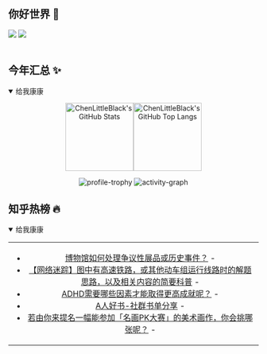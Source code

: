 ## 你好世界 👋

[![](https://img.shields.io/badge/@ChenLittleBlack-1a6c81?style=flat&logo=java&logoColor=1a6c81&label=Java&colorA=ffffff)](https://www.java.com/)
[![](https://img.shields.io/badge/@ChenLittleBlack-41b883?style=flat&logo=vuedotjs&logoColor=41b883&label=Vue&colorA=ffffff)](https://cn.vuejs.org/)

<div align="center">

<img alt="" src="https://readme-typing-svg.herokuapp.com?font=Consolas&center=true&vCenter=true&width=800&height=60&lines=The+traveler+often+arrives%2C+and+the+doer+often+succeeds.">
<img width="800"  height="3" alt="" src="https://camo.githubusercontent.com/82291b0fe831bfc6781e07fc5090cbd0a8b912bb8b8d4fec0696c881834f81ac/68747470733a2f2f70726f626f742e6d656469612f394575424971676170492e676966">

</div>


## 今年汇总 ✨

<details open>

<summary>给我康康</summary>

<div align="center">

<img height="137px" alt="ChenLittleBlack's GitHub Stats" src="https://github-readme-stats-roan-delta.vercel.app/api?username=ChenLittleBlack&hide_title=false&hide_border=true&show_icons=true&include_all_commits=true&line_height=21&bg_color=0,EC6C6C,FFD479,FFFC79,73FA79&theme=graywhite&locale=cn" /><img align="" height="137px" alt="ChenLittleBlack's GitHub Top Langs" src="https://github-readme-stats-roan-delta.vercel.app/api/top-langs/?username=ChenLittleBlack&hide_title=false&hide_border=true&layout=compact&bg_color=0,73FA79,73FDFF,D783FF&theme=graywhite&locale=cn" />

<img alt="profile-trophy" src="https://github-profile-trophy.vercel.app/?username=ChenLittleBlack&theme=algolia&column=-1" />

<img alt="activity-graph" src="https://activity-graph.herokuapp.com/graph?username=ChenLittleBlack&theme=github" />

</div>

</details>


## 知乎热榜 🔥

<details open>

<summary>给我康康</summary>

<div align="center">

<table style="height: 300px;">
<tr>
<td align="center" valign="middle">

<!-- START_SECTION:blog -->
* <a href='http://www.zhihu.com/question/656010784/answer/3502017859?utm_campaign=rss&utm_medium=rss&utm_source=rss&utm_content=title' target='_blank'>博物馆如何处理争议性展品或历史事件？</a> - 
* <a href='http://zhuanlan.zhihu.com/p/625352281?utm_campaign=rss&utm_medium=rss&utm_source=rss&utm_content=title' target='_blank'>【网络迷踪】图中有高速铁路，或其他动车组运行线路时的解题思路，以及相关内容的简要科普</a> - 
* <a href='http://zhuanlan.zhihu.com/p/693065733?utm_campaign=rss&utm_medium=rss&utm_source=rss&utm_content=title' target='_blank'>ADHD需要哪些因素才能取得更高成就呢？</a> - 
* <a href='http://zhuanlan.zhihu.com/p/698648430?utm_campaign=rss&utm_medium=rss&utm_source=rss&utm_content=title' target='_blank'>A人好书-社群书单分享</a> - 
* <a href='http://www.zhihu.com/question/654055226/answer/3481928199?utm_campaign=rss&utm_medium=rss&utm_source=rss&utm_content=title' target='_blank'>若由你来提名一幅能参加「名画PK大赛」的美术画作，你会挑哪张呢？</a> - 
<!-- END_SECTION:blog -->

</td>
</tr>
</table>

</div>
</details>
